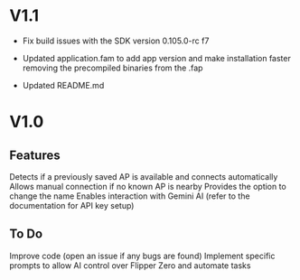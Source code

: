 # V1.1

  - Fix build issues with the SDK version 0.105.0-rc f7

  - Updated application.fam to add app version and make installation faster removing the precompiled binaries from the .fap

  - Updated README.md

# V1.0


## Features

  Detects if a previously saved AP is available and connects automatically
  Allows manual connection if no known AP is nearby
  Provides the option to change the name
  Enables interaction with Gemini AI (refer to the documentation for API key setup)

## To Do

  Improve code (open an issue if any bugs are found)
  Implement specific prompts to allow AI control over Flipper Zero and automate tasks
